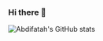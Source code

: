 ### Hi there 👋


![Abdifatah's GitHub stats](https://github-readme-stats-olive-nine-17.vercel.app/api?username=AbdifatahZamiir&show_icons=true&theme=radical)
